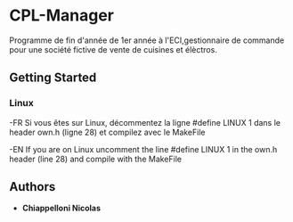 # CPL-Manager
Programme de fin d'année de 1er année à l'ECI,gestionnaire de commande
pour une société fictive de vente de cuisines et élèctros.

## Getting Started

### Linux
-FR
Si vous êtes sur Linux, décommentez la ligne  #define LINUX 1 dans le header 
own.h (ligne 28) et compilez avec le MakeFile 

-EN
If you are on Linux uncomment the line #define LINUX 1 in the own.h header
(line 28) and compile with the MakeFile


## Authors
* **Chiappelloni Nicolas** 
